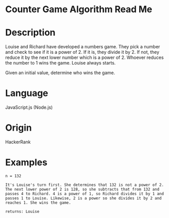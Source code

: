 # Counter Game Algorithm Read Me

# Description

Louise and Richard have developed a numbers game. They pick a number and check to see if it is a power of 2. If it is, they divide it by 2. If not, they reduce it by the next lower number which is a power of 2. Whoever reduces the number to 1 wins the game. Louise always starts.

Given an initial value, determine who wins the game.

# Language

JavaScript.js (Node.js)

# Origin

HackerRank

# Examples

```
n = 132

It's Louise's turn first. She determines that 132 is not a power of 2. The next lower power of 2 is 128, so she subtracts that from 132 and passes 4 to Richard. 4 is a power of 1, so Richard divides it by 1 and passes 1 to Louise. Likewise, 2 is a power so she divides it by 2 and reaches 1. She wins the game.

returns: Louise
```